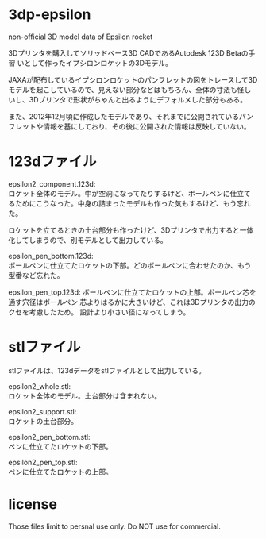 3dp-epsilon
===========

non-official 3D model data of Epsilon rocket

3Dプリンタを購入してソリッドベース3D CADであるAutodesk 123D Betaの手習
いとして作ったイプシロンロケットの3Dモデル。

JAXAが配布しているイプシロンロケットのパンフレットの図をトレースして3D
モデルを起こしているので、見えない部分などはもちろん、全体の寸法も怪し
いし、3Dプリンタで形状がちゃんと出るようにデフォルメした部分もある。

また、2012年12月頃に作成したモデルであり、それまでに公開されているパン
フレットや情報を基にしており、その後に公開された情報は反映していない。


123dファイル
============

epsilon2_component.123d:  
ロケット全体のモデル。中が空洞になってたりするけど、ボールペンに仕立て
るためにこうなった。中身の詰まったモデルも作った気もするけど、もう忘れ
た。

ロケットを立てるときの土台部分も作ったけど、3Dプリンタで出力すると一体
化してしまうので、別モデルとして出力している。


epsilon_pen_bottom.123d:  
ボールペンに仕立てたロケットの下部。どのボールペンに合わせたのか、もう
型番など忘れた。

epsilon_pen_top.123d:
ボールペンに仕立てたロケットの上部。ボールペン芯を通す穴径はボールペン
芯よりはるかに大きいけど、これは3Dプリンタの出力のクセを考慮したため。
設計より小さい径になってしまう。


stlファイル
===========

stlファイルは、123dデータをstlファイルとして出力している。

epsilon2_whole.stl:  
ロケット全体のモデル。土台部分は含まれない。

epsilon2_support.stl:  
ロケットの土台部分。

epsilon2_pen_bottom.stl:  
ペンに仕立てたロケットの下部。

epsilon2_pen_top.stl:  
ペンに仕立てたロケットの上部。


license
=======

Those files limit to persnal use only. Do NOT use for commercial.
